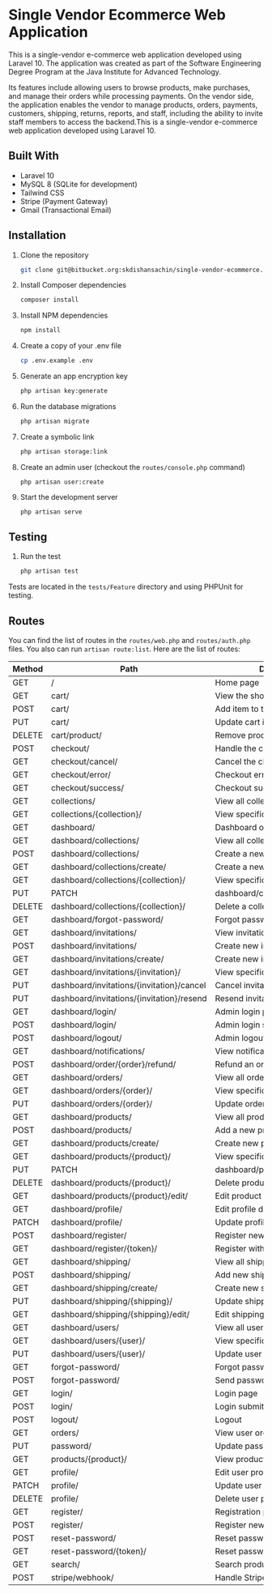 # Single Vendor Ecommerce Web Application

This is a single-vendor e-commerce web application developed using Laravel 10. The application was created as part of the Software Engineering Degree Program at the Java Institute for Advanced Technology.

Its features include allowing users to browse products, make purchases, and manage their orders while processing payments. On the vendor side, the application enables the vendor to manage products, orders, payments, customers, shipping, returns, reports, and staff, including the ability to invite staff members to access the backend.This is a single-vendor e-commerce web application developed using Laravel 10.

## Built With

- Laravel 10
- MySQL 8 (SQLite for development)
- Tailwind CSS
- Stripe (Payment Gateway)
- Gmail (Transactional Email)

## Installation

1. Clone the repository
   ```sh
   git clone git@bitbucket.org:skdishansachin/single-vendor-ecommerce.git
   ```

2. Install Composer dependencies
    ```sh
    composer install
    ```

3. Install NPM dependencies
    ```sh
    npm install
    ```

4. Create a copy of your .env file
    ```sh
    cp .env.example .env
    ```

5. Generate an app encryption key
    ```sh
    php artisan key:generate
    ```

6. Run the database migrations
    ```sh
    php artisan migrate
    ```

7. Create a symbolic link
    ```sh
    php artisan storage:link
    ```

8. Create an admin user (checkout the `routes/console.php` command)
    ```
    php artisan user:create
    ```

9. Start the development server
    ```sh
    php artisan serve
    ```

## Testing

1. Run the test
    ```sh
    php artisan test
    ```

Tests are located in the `tests/Feature` directory and using PHPUnit for testing.

## Routes

You can find the list of routes in the `routes/web.php` and `routes/auth.php` files. You also can run `artisan route:list`. Here are the list of routes:

| Method    | Path                                    | Description                                      |
|-----------|-----------------------------------------|--------------------------------------------------|
| GET       | /                                       | Home page                                        |
| GET       | cart/                                   | View the shopping cart                           |
| POST      | cart/                                   | Add item to the cart                             |
| PUT       | cart/                                   | Update cart item                                 |
| DELETE    | cart/product/                           | Remove product from cart                         |
| POST      | checkout/                               | Handle the checkout process                      |
| GET       | checkout/cancel/                        | Cancel the checkout                              |
| GET       | checkout/error/                         | Checkout error page                              |
| GET       | checkout/success/                       | Checkout success page                            |
| GET       | collections/                            | View all collections                             |
| GET       | collections/{collection}/               | View specific collection                         |
| GET       | dashboard/                              | Dashboard overview                               |
| GET       | dashboard/collections/                  | View all collections (admin)                     |
| POST      | dashboard/collections/                  | Create a new collection                          |
| GET       | dashboard/collections/create/           | Create a new collection (form)                   |
| GET       | dashboard/collections/{collection}/     | View specific collection (admin)                 |
| PUT|PATCH  | dashboard/collections/{collection}/     | Update collection details                        |
| DELETE    | dashboard/collections/{collection}/     | Delete a collection                              |
| GET       | dashboard/forgot-password/              | Forgot password form                             |
| GET       | dashboard/invitations/                  | View invitations                                 |
| POST      | dashboard/invitations/                  | Create new invitation                            |
| GET       | dashboard/invitations/create/           | Create new invitation form                       |
| GET       | dashboard/invitations/{invitation}/     | View specific invitation                         |
| PUT       | dashboard/invitations/{invitation}/cancel | Cancel invitation                               |
| PUT       | dashboard/invitations/{invitation}/resend | Resend invitation                               |
| GET       | dashboard/login/                        | Admin login page                                 |
| POST      | dashboard/login/                        | Admin login submit                               |
| POST      | dashboard/logout/                       | Admin logout                                     |
| GET       | dashboard/notifications/                | View notifications                               |
| POST      | dashboard/order/{order}/refund/         | Refund an order                                  |
| GET       | dashboard/orders/                       | View all orders (admin)                          |
| GET       | dashboard/orders/{order}/               | View specific order (admin)                      |
| PUT       | dashboard/orders/{order}/               | Update order (admin)                             |
| GET       | dashboard/products/                     | View all products                                |
| POST      | dashboard/products/                     | Add a new product                                |
| GET       | dashboard/products/create/              | Create new product form                          |
| GET       | dashboard/products/{product}/           | View specific product                            |
| PUT|PATCH  | dashboard/products/{product}/           | Update product details                           |
| DELETE    | dashboard/products/{product}/           | Delete product                                   |
| GET       | dashboard/products/{product}/edit/      | Edit product details                             |
| GET       | dashboard/profile/                      | Edit profile details                             |
| PATCH     | dashboard/profile/                      | Update profile                                   |
| POST      | dashboard/register/                     | Register new user                                |
| GET       | dashboard/register/{token}/             | Register with token                              |
| GET       | dashboard/shipping/                     | View all shipping methods                        |
| POST      | dashboard/shipping/                     | Add new shipping method                          |
| GET       | dashboard/shipping/create/              | Create new shipping method form                  |
| PUT       | dashboard/shipping/{shipping}/          | Update shipping method                           |
| GET       | dashboard/shipping/{shipping}/edit/     | Edit shipping method                             |
| GET       | dashboard/users/                        | View all users (admin)                           |
| GET       | dashboard/users/{user}/                 | View specific user                               |
| PUT       | dashboard/users/{user}/                 | Update user details                              |
| GET       | forgot-password/                        | Forgot password form                             |
| POST      | forgot-password/                        | Send password reset email                        |
| GET       | login/                                  | Login page                                       |
| POST      | login/                                  | Login submit                                     |
| POST      | logout/                                 | Logout                                           |
| GET       | orders/                                 | View user orders                                 |
| PUT       | password/                               | Update password                                  |
| GET       | products/{product}/                     | View product details                             |
| GET       | profile/                                | Edit user profile                                |
| PATCH     | profile/                                | Update user profile                              |
| DELETE    | profile/                                | Delete user profile                              |
| GET       | register/                               | Registration page                                |
| POST      | register/                               | Register new user                                |
| POST      | reset-password/                         | Reset password                                   |
| GET       | reset-password/{token}/                 | Reset password form with token                   |
| GET       | search/                                 | Search products                                  |
| POST      | stripe/webhook/                         | Handle Stripe webhook                            |
